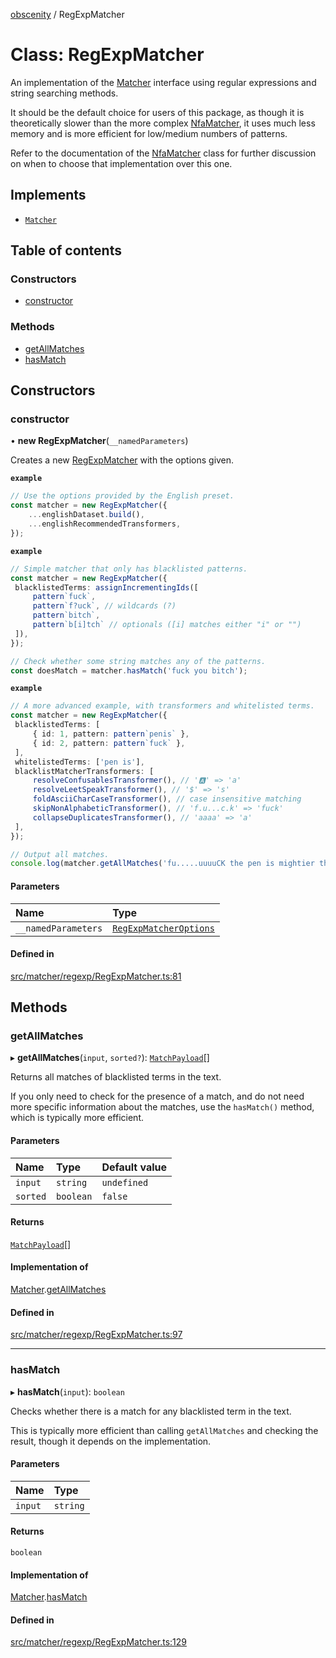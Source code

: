 [obscenity](../README.md) / RegExpMatcher

# Class: RegExpMatcher

An implementation of the [Matcher](../interfaces/Matcher.md) interface using regular expressions and
string searching methods.

It should be the default choice for users of this package, as though it is
theoretically slower than the more complex [NfaMatcher](NfaMatcher.md), it uses much less
memory and is more efficient for low/medium numbers of patterns.

Refer to the documentation of the [NfaMatcher](NfaMatcher.md) class for further discussion
on when to choose that implementation over this one.

## Implements

- [`Matcher`](../interfaces/Matcher.md)

## Table of contents

### Constructors

- [constructor](RegExpMatcher.md#constructor)

### Methods

- [getAllMatches](RegExpMatcher.md#getallmatches)
- [hasMatch](RegExpMatcher.md#hasmatch)

## Constructors

### constructor

• **new RegExpMatcher**(`__namedParameters`)

Creates a new [RegExpMatcher](RegExpMatcher.md) with the options given.

**`example`**
```typescript
// Use the options provided by the English preset.
const matcher = new RegExpMatcher({
	...englishDataset.build(),
	...englishRecommendedTransformers,
});
```

**`example`**
```typescript
// Simple matcher that only has blacklisted patterns.
const matcher = new RegExpMatcher({
 blacklistedTerms: assignIncrementingIds([
     pattern`fuck`,
     pattern`f?uck`, // wildcards (?)
     pattern`bitch`,
     pattern`b[i]tch` // optionals ([i] matches either "i" or "")
 ]),
});

// Check whether some string matches any of the patterns.
const doesMatch = matcher.hasMatch('fuck you bitch');
```

**`example`**
```typescript
// A more advanced example, with transformers and whitelisted terms.
const matcher = new RegExpMatcher({
 blacklistedTerms: [
     { id: 1, pattern: pattern`penis` },
     { id: 2, pattern: pattern`fuck` },
 ],
 whitelistedTerms: ['pen is'],
 blacklistMatcherTransformers: [
     resolveConfusablesTransformer(), // '🅰' => 'a'
     resolveLeetSpeakTransformer(), // '$' => 's'
     foldAsciiCharCaseTransformer(), // case insensitive matching
     skipNonAlphabeticTransformer(), // 'f.u...c.k' => 'fuck'
     collapseDuplicatesTransformer(), // 'aaaa' => 'a'
 ],
});

// Output all matches.
console.log(matcher.getAllMatches('fu.....uuuuCK the pen is mightier than the sword!'));
```

#### Parameters

| Name | Type |
| :------ | :------ |
| `__namedParameters` | [`RegExpMatcherOptions`](../interfaces/RegExpMatcherOptions.md) |

#### Defined in

[src/matcher/regexp/RegExpMatcher.ts:81](https://github.com/jo3-l/obscenity/blob/9aba3bc/src/matcher/regexp/RegExpMatcher.ts#L81)

## Methods

### getAllMatches

▸ **getAllMatches**(`input`, `sorted?`): [`MatchPayload`](../interfaces/MatchPayload.md)[]

Returns all matches of blacklisted terms in the text.

If you only need to check for the presence of a match, and do not need
more specific information about the matches, use the `hasMatch()` method,
which is typically more efficient.

#### Parameters

| Name | Type | Default value |
| :------ | :------ | :------ |
| `input` | `string` | `undefined` |
| `sorted` | `boolean` | `false` |

#### Returns

[`MatchPayload`](../interfaces/MatchPayload.md)[]

#### Implementation of

[Matcher](../interfaces/Matcher.md).[getAllMatches](../interfaces/Matcher.md#getallmatches)

#### Defined in

[src/matcher/regexp/RegExpMatcher.ts:97](https://github.com/jo3-l/obscenity/blob/9aba3bc/src/matcher/regexp/RegExpMatcher.ts#L97)

___

### hasMatch

▸ **hasMatch**(`input`): `boolean`

Checks whether there is a match for any blacklisted term in the text.

This is typically more efficient than calling `getAllMatches` and
checking the result, though it depends on the implementation.

#### Parameters

| Name | Type |
| :------ | :------ |
| `input` | `string` |

#### Returns

`boolean`

#### Implementation of

[Matcher](../interfaces/Matcher.md).[hasMatch](../interfaces/Matcher.md#hasmatch)

#### Defined in

[src/matcher/regexp/RegExpMatcher.ts:129](https://github.com/jo3-l/obscenity/blob/9aba3bc/src/matcher/regexp/RegExpMatcher.ts#L129)
